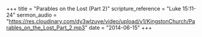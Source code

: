 +++
title = "Parables on the Lost (Part 2)"
scripture_reference = "Luke 15:11-24"
sermon_audio = "https://res.cloudinary.com/dy3wlzuye/video/upload/v1/KingstonChurch/Parables_on_the_Lost_Part_2.mp3"
date = "2014-06-15"
+++

